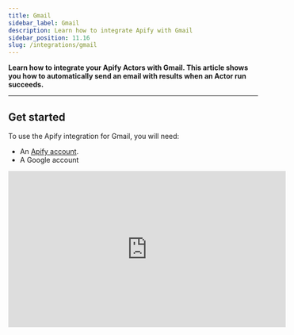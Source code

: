 ```yaml
---
title: Gmail
sidebar_label: Gmail
description: Learn how to integrate Apify with Gmail
sidebar_position: 11.16
slug: /integrations/gmail
---
```


**Learn how to integrate your Apify Actors with Gmail. This article shows you how to automatically send an email with results when an Actor run succeeds.**

---

## Get started

To use the Apify integration for Gmail, you will need:

- An [Apify account](https://console.apify.com/).
- A Google account

<iframe width="560" height="315" src="https://www.youtube-nocookie.com/embed/BcFexrRxzdM" title="YouTube video player" frameborder="0" allow="accelerometer; autoplay; clipboard-write; encrypted-media; gyroscope; picture-in-picture; web-share" allowfullscreen></iframe>
